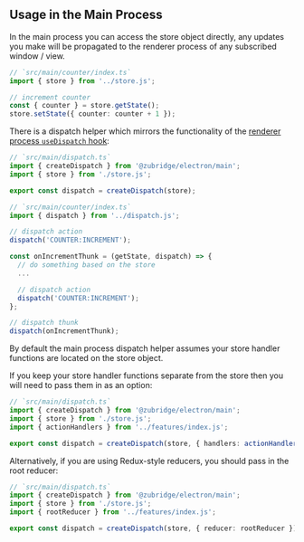 ## Usage in the Main Process

In the main process you can access the store object directly, any updates you make will be propagated to the renderer process of any subscribed window / view.

```ts annotate
// `src/main/counter/index.ts`
import { store } from '../store.js';

// increment counter
const { counter } = store.getState();
store.setState({ counter: counter + 1 });
```

There is a dispatch helper which mirrors the functionality of the [renderer process `useDispatch` hook](./usage-renderer-process.md):

```ts annotate
// `src/main/dispatch.ts`
import { createDispatch } from '@zubridge/electron/main';
import { store } from './store.js';

export const dispatch = createDispatch(store);
```

```ts annotate
// `src/main/counter/index.ts`
import { dispatch } from '../dispatch.js';

// dispatch action
dispatch('COUNTER:INCREMENT');

const onIncrementThunk = (getState, dispatch) => {
  // do something based on the store
  ...

  // dispatch action
  dispatch('COUNTER:INCREMENT');
};

// dispatch thunk
dispatch(onIncrementThunk);
```

By default the main process dispatch helper assumes your store handler functions are located on the store object.

If you keep your store handler functions separate from the store then you will need to pass them in as an option:

```ts annotate
// `src/main/dispatch.ts`
import { createDispatch } from '@zubridge/electron/main';
import { store } from './store.js';
import { actionHandlers } from '../features/index.js';

export const dispatch = createDispatch(store, { handlers: actionHandlers(store, initialState) });
```

Alternatively, if you are using Redux-style reducers, you should pass in the root reducer:

```ts annotate
// `src/main/dispatch.ts`
import { createDispatch } from '@zubridge/electron/main';
import { store } from './store.js';
import { rootReducer } from '../features/index.js';

export const dispatch = createDispatch(store, { reducer: rootReducer });
```
